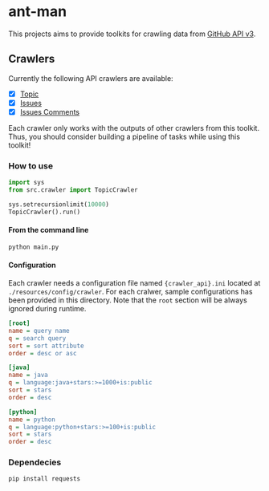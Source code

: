# ant-man

This projects aims to provide toolkits for crawling data from [GitHub API v3](https://developer.github.com/v3/).

## Crawlers

Currently the following API crawlers are available:

- [x] [Topic](https://developer.github.com/v3/search/#search-topics)
- [x] [Issues](https://developer.github.com/v3/issues/)
- [x] [Issues Comments](https://developer.github.com/v3/issues/comments/)

Each crawler only works with the outputs of other crawlers from this toolkit. Thus, you should consider building a pipeline of tasks while using this toolkit!

### How to use

```python
import sys
from src.crawler import TopicCrawler

sys.setrecursionlimit(10000)
TopicCrawler().run()
```

#### From the command line

```bash
python main.py
```

#### Configuration

Each crawler needs a configuration file named `{crawler_api}.ini` located at `./resources/config/crawler`. For each cralwer, sample configurations has been provided in this directory. Note that the `root` section will be always ignored during runtime.

```ini
[root]
name = query name
q = search query
sort = sort attribute
order = desc or asc

[java]
name = java
q = language:java+stars:>=1000+is:public
sort = stars
order = desc

[python]
name = python
q = language:python+stars:>=100+is:public
sort = stars
order = desc
```


### Dependecies

```bash
pip install requests
```
